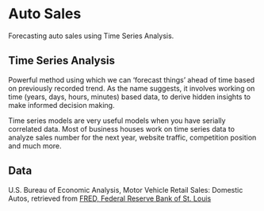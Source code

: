 # Auto Sales
Forecasting auto sales using Time Series Analysis.

## Time Series Analysis
Powerful method using which we can ‘forecast things’ ahead of time based on previously recorded trend. As the name suggests, it involves working on time (years, days, hours, minutes) based data, to derive hidden insights to make informed decision making.

Time series models are very useful models when you have serially correlated data. Most of business houses work on time series data to analyze sales number for the next year, website traffic, competition position and much more.

## Data
U.S. Bureau of Economic Analysis, Motor Vehicle Retail Sales: Domestic Autos, retrieved from [FRED, Federal Reserve Bank of St. Louis](https://fred.stlouisfed.org/series/DAUTONSA)

